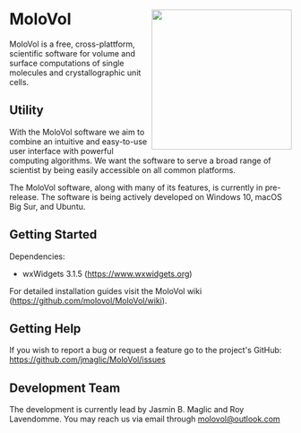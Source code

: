 # MoloVol<img src="https://user-images.githubusercontent.com/65410083/99060370-3a6ab980-25a0-11eb-8f39-92e7af993223.png" width="250" ALIGN="right">

MoloVol is a free, cross-plattform, scientific software for volume and surface computations of single molecules and crystallographic unit cells.

## Utility
With the MoloVol software we aim to combine an intuitive and easy-to-use user interface with powerful computing algorithms. We want the software to serve a broad range of scientist by being easily accessible on all common platforms.

The MoloVol software, along with many of its features, is currently in pre-release. The software is being actively developed on Windows 10, macOS Big Sur, and Ubuntu.

## Getting Started

Dependencies:
- wxWidgets 3.1.5 (https://www.wxwidgets.org)

For detailed installation guides visit the MoloVol wiki (https://github.com/molovol/MoloVol/wiki).

## Getting Help
If you wish to report a bug or request a feature go to the project's GitHub:
https://github.com/jmaglic/MoloVol/issues

## Development Team
The development is currently lead by Jasmin B. Maglic and Roy Lavendomme. You may reach us via email through molovol@outlook.com
